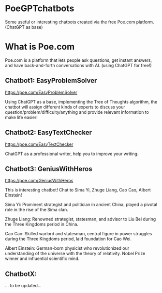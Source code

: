 # PoeGPTchatbots
Some useful or interesting chatbots created via the free Poe.com platform. (ChatGPT as base)

# What is Poe.com
Poe.com is a platform that lets people ask questions, get instant answers, and have back-and-forth conversations with AI.
(using ChatGPT for free!)


## Chatbot1: EasyProblemSolver
https://poe.com/EasyProblemSolver

Using ChatGPT as a base, implementing the Tree of Thoughts algorithm, the chatbot will assign different kinds of experts to discuss your question/problem/difficulty/anything and provide relevant information to make life easier!

## Chatbot2: EasyTextChecker
https://poe.com/EasyTextChecker

ChatGPT as a professional writer, help you to improve your writing.

## Chatbot3: GeniusWithHeros
https://poe.com/GeniusWithHeros

This is interesting chatbot! Chat to Sima Yi, Zhuge Liang, Cao Cao, Albert Einstein!

Sima Yi: Prominent strategist and politician in ancient China, played a pivotal role in the rise of the Sima clan.

Zhuge Liang: Renowned strategist, statesman, and advisor to Liu Bei during the Three Kingdoms period in China.

Cao Cao: Skilled warlord and statesman, central figure in power struggles during the Three Kingdoms period, laid foundation for Cao Wei.

Albert Einstein: German-born physicist who revolutionized our understanding of the universe with the theory of relativity. Nobel Prize winner and influential scientific mind.

## ChatbotX: 
... to be updated...
